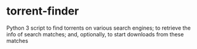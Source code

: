 # torrent-finder
Python 3 script to find torrents on various search engines; to retrieve the info of search matches; and, optionally, to start downloads from these matches
